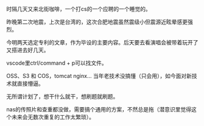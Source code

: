 时隔几天又来北街咖啡，一个打cs的一个应聘的一个睡觉的。

昨晚第二次地震，上次是台湾的，这次合肥地震虽然震级小但震源近眩晕感更强烈。

今明两天选定专利的文章，作为毕设的主要内容。后天要去看演唱会被带着玩开了又搭进去好几天。

vscode里ctrl/command + p可以找文件。

OSS、S3 和 COS，tomcat nginx... 当年老技术没搞懂（只会用），如今面对新技术就直接懵逼。

无所谓计划了，想干什么就干，想刷题就刷题。

nas的传照片和查重都没做，需要搞个通用的方案，不然总是拖（潜意识里觉得这个未来会无数次重复的工作太繁琐）。